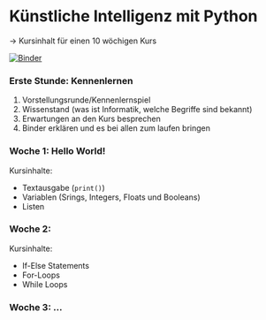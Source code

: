 # **Künstliche Intelligenz mit Python**
→ Kursinhalt für einen 10 wöchigen Kurs 

[![Binder](https://mybinder.org/badge_logo.svg)](https://mybinder.org/v2/gh/starcodecourses/Python-KI/PythonKI-V2)

### Erste Stunde: Kennenlernen 
1. Vorstellungsrunde/Kennenlernspiel
2. Wissenstand (was ist Informatik, welche Begriffe sind bekannt)
3. Erwartungen an den Kurs besprechen
4. Binder erklären und es bei allen zum laufen bringen

###  Woche 1: Hello World! 
Kursinhalte:
* Textausgabe (`print()`)
* Variablen (Srings, Integers, Floats und Booleans)
* Listen

###  Woche 2:
Kursinhalte:
* If-Else Statements
* For-Loops
* While Loops

###  Woche 3: ...
